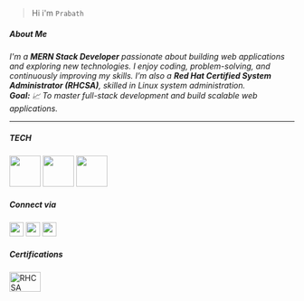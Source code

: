 

> Hi i'm  `Prabath`


#####  About Me

_I'm a **MERN Stack Developer** passionate about building web applications and exploring new technologies. I enjoy coding, problem-solving, and continuously improving my skills. I’m also a ***Red Hat Certified System Administrator (RHCSA)***, skilled in Linux system administration.  
**Goal:** 📈 To master full-stack development and build scalable web applications._

<hr>

##### TECH
<img width="55" height="55" src="https://cdn-icons-png.flaticon.com/128/15713/15713420.png" /> <img width="55" height="55" src="https://cdn-icons-png.flaticon.com/128/1126/1126012.png" /> <img width="55" height="55" src="https://w7.pngwing.com/pngs/429/921/png-transparent-mongodb-plain-wordmark-logo-icon.png" /> 



##### Connect via
<a href="https://www.linkedin.com/in/prabath77/"><img width="25" height="25" src="https://cdn-icons-png.flaticon.com/128/2504/2504923.png"/></a>  <a href="https://craftedbyprabath.vercel.app/"><img width="25" height="25" src="https://cdn-icons-png.flaticon.com/128/15831/15831831.png"/></a>  <a href="https://www.instagram.com/sethuramxn/"><img width="25" height="25" src="https://cdn-icons-png.flaticon.com/128/15713/15713420.png" /></a>



##### Certifications

<a href="https://www.credly.com/badges/878e3501-7a75-42d4-9c69-cf0ad3222013/linked_in_profile" target="_blank"><img src="https://www.certocean.com/assets/course/1_(1).png" width="55" height="35" alt="RHCSA Badge" /></a>



